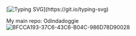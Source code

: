 [![Typing SVG](https://readme-typing-svg.herokuapp.com?color=8149F7&lines=Hello!;I%E2%80%99m+OdinDaDoggie!)](https://git.io/typing-svg)

My main repo: <a href="http://github.com/Odindadoggie/Odindadoggie" style="text-decoration:none">Odindadoggie</a>
![BFCCA193-37C6-43C6-B04C-986D78D90028](https://user-images.githubusercontent.com/103867594/177671329-04e92da2-8400-4e32-95c0-ad05555c024d.jpeg)
